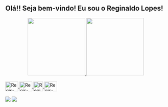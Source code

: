 ## Olá!! Seja bem-vindo! Eu sou o Reginaldo Lopes!

<div align="center">
  <a href="https://github.com/rafaballerini">
  <img height="180em" src="https://github-readme-stats.vercel.app/api?username=reginaldoLopesDev&show_icons=true&theme=dracula&include_all_commits=true&count_private=true"/>
  <img height="180em" src="https://github-readme-stats.vercel.app/api/top-langs/?username=reginaldoLopesDev&layout=compact&langs_count=7&theme=dracula"/>
    </div>
<div style="display: inline_block"><br>
  <img align="center" alt="Regis-NodeJs" height="30" width="40" src="https://cdn.jsdelivr.net/gh/devicons/devicon/icons/nodejs/nodejs-original.svg" />
  <img align="center" alt="Regis-Js" height="30" width="40" src="https://cdn.jsdelivr.net/gh/devicons/devicon/icons/javascript/javascript-original.svg" />
  <img align="center" alt="Regis-Selenium" height="30" with="40" src="https://cdn.jsdelivr.net/gh/devicons/devicon/icons/selenium/selenium-original.svg" />
  <img align="center" alt="Regis-React" height="30" width="40" src="https://cdn.jsdelivr.net/gh/devicons/devicon/icons/react/react-original.svg" />
</div>
<div><br>
  <a href = "mailto:reginaldo.lopes.dev@gmail.com"><img src="https://img.shields.io/badge/-Gmail-%23333?style=for-the-badge&logo=gmail&logoColor=red" target="_blank"></a>
  <a href="https://www.linkedin.com/in/reginaldosilvalopes/" target="_blank"><img src="https://img.shields.io/badge/-LinkedIn-%230077B5?style=for-the-badge&logo=linkedin&logoColor=white" target="_blank"></a>   
</div>
<!--
- 🔭 I’m currently working on ...
- 🌱 I’m currently learning ...
- 👯 I’m looking to collaborate on ...
- 🤔 I’m looking for help with ...
- 💬 Ask me about ...
- 📫 How to reach me: ...
- 😄 Pronouns: ...
- ⚡ Fun fact: ...
-->
